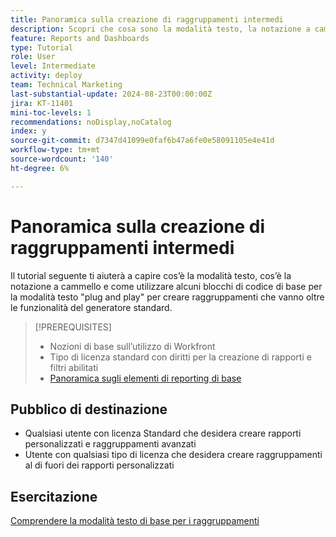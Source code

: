 ```yaml
---
title: Panoramica sulla creazione di raggruppamenti intermedi
description: Scopri che cosa sono la modalità testo, la notazione a cammello e come utilizzare alcuni blocchi di codice di base in modalità testo "plug and play" per creare raggruppamenti che vanno oltre le funzionalità del generatore standard.
feature: Reports and Dashboards
type: Tutorial
role: User
level: Intermediate
activity: deploy
team: Technical Marketing
last-substantial-update: 2024-08-23T00:00:00Z
jira: KT-11401
mini-toc-levels: 1
recommendations: noDisplay,noCatalog
index: y
source-git-commit: d7347d41099e0faf6b47a6fe0e58091105e4e41d
workflow-type: tm+mt
source-wordcount: '140'
ht-degree: 6%

---
```



# Panoramica sulla creazione di raggruppamenti intermedi

Il tutorial seguente ti aiuterà a capire cos’è la modalità testo, cos’è la notazione a cammello e come utilizzare alcuni blocchi di codice di base per la modalità testo &quot;plug and play&quot; per creare raggruppamenti che vanno oltre le funzionalità del generatore standard.

>[!PREREQUISITES]
>
>* Nozioni di base sull’utilizzo di Workfront
>* Tipo di licenza standard con diritti per la creazione di rapporti e filtri abilitati
>* [Panoramica sugli elementi di reporting di base](https://experienceleague.adobe.com/?recommended=Workfront-U-1-2022.1.reporting)

## Pubblico di destinazione

* Qualsiasi utente con licenza Standard che desidera creare rapporti personalizzati e raggruppamenti avanzati
* Utente con qualsiasi tipo di licenza che desidera creare raggruppamenti al di fuori dei rapporti personalizzati


## Esercitazione

[Comprendere la modalità testo di base per i raggruppamenti](basic-text-mode-for-groupings.md)

